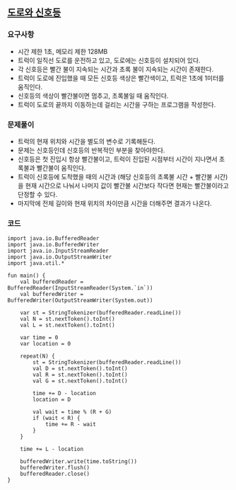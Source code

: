 ## [도로와 신호등](https://www.acmicpc.net/problem/2980)
### 요구사항
* 시간 제한 1초, 메모리 제한 128MB
* 트럭이 일직선 도로를 운전하고 있고, 도로에는 신호등이 설치되어 있다.
* 각 신호등은 빨간 불이 지속되는 시간과 초록 불이 지속되는 시간이 존재한다.
* 트럭이 도로에 진입했을 때 모든 신호등 색상은 빨간색이고, 트럭은 1초에 1미터를 움직인다.
* 신호등의 색상이 빨간불이면 멈추고, 초록불일 때 움직인다.
* 트럭이 도로의 끝까지 이동하는데 걸리는 시간을 구하는 프로그램을 작성한다.

### 문제풀이
* 트럭의 현재 위치와 시간을 별도의 변수로 기록해둔다.
* 문제는 신호등인데 신호등의 반복적인 부분을 찾아야한다.
* 신호등은 첫 진입시 항상 빨간불이고, 트럭이 진입된 시점부터 시간이 지나면서 초록불과 빨간불이 움직인다.
* 트럭이 신호등에 도착했을 때의 시간과 (해당 신호등의 초록불 시간 + 빨간불 시간)을 현재 시간으로 나눠서 나머지 값이 빨간불 시간보다 작다면 현재는 빨간불이라고 단정할 수 있다.
* 마지막에 전체 길이와 현재 위치의 차이만큼 시간을 더해주면 결과가 나온다.

### 코드
```
import java.io.BufferedReader
import java.io.BufferedWriter
import java.io.InputStreamReader
import java.io.OutputStreamWriter
import java.util.*

fun main() {
    val bufferedReader = BufferedReader(InputStreamReader(System.`in`))
    val bufferedWriter = BufferedWriter(OutputStreamWriter(System.out))

    var st = StringTokenizer(bufferedReader.readLine())
    val N = st.nextToken().toInt()
    val L = st.nextToken().toInt()

    var time = 0
    var location = 0

    repeat(N) {
        st = StringTokenizer(bufferedReader.readLine())
        val D = st.nextToken().toInt()
        val R = st.nextToken().toInt()
        val G = st.nextToken().toInt()

        time += D - location
        location = D

        val wait = time % (R + G)
        if (wait < R) {
            time += R - wait
        }
    }

    time += L - location

    bufferedWriter.write(time.toString())
    bufferedWriter.flush()
    bufferedReader.close()
}
```